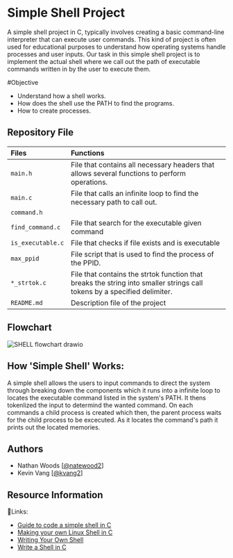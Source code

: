 # Simple Shell Project

A simple shell project in C, typically involves creating a basic command-line interpreter that can execute user commands. This kind of project is often used for educational purposes to understand how operating systems handle processes and user inputs. Our task in this simple shell project is to implement the actual shell where we call out the path of executable commands written in by the user to execute them.

#Objective
- Understand how a shell works.
- How does the shell use the PATH to find the programs.
- How to create processes.


## Repository File

####
| Files  | Functions |
| :-----   | :--------- |
| `main.h` | File that contains all necessary headers that allows several functions to perform operations.
| `main.c` |  File that calls an infinite loop to find the necessary path to call out.   |
| `command.h` |          |
| `find_command.c` |  File that search for the executable given command |
| `is_executable.c` | File that checks if file exists and is executable    |
| `max_ppid`   |   File script that is used to find the process of the PPID.      |
| `*_strtok.c` |  File that contains the strtok function that breaks the string into smaller strings call tokens by a specified delimiter. |
| `README.md`  |   Description file of the project       |


## Flowchart

![SHELL flowchart drawio](https://github.com/natewood2/holbertonschool-simple_shell/assets/144153433/021248ee-a649-4b14-aa3f-885923906c51)


## How 'Simple Shell' Works:

A simple shell allows the users to input commands to direct the system through breaking down the components which it runs into a infinite loop to locates the executable command listed in the system's PATH. It thens tokenlized the input to determind the wanted command. On each commands a child process is created which then, the parent process waits for the child process to be excecuted. As it locates the command's path it prints out the located memories.


## Authors

- Nathan Woods [[@natewood2](https://www.github.com/natewood2)]
- Kevin Vang [[@kvang2](https://www.github.com/kvang2)]


## Resource Information

🔗Links:
 - [Guide to code a simple shell in C](https://medium.com/@winfrednginakilonzo/guide-to-code-a-simple-shell-in-c-bd4a3a4c41cd)
 - [Making your own Linux Shell in C](https://www.geeksforgeeks.org/making-linux-shell-c/)
  - [Writing Your Own Shell](https://www.cs.purdue.edu/homes/grr/SystemsProgrammingBook/Book/Chapter5-WritingYourOwnShell.pdf)
- [Write a Shell in C](https://brennan.io/2015/01/16/write-a-shell-in-c/)
